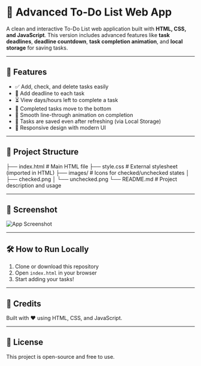 # 📝 Advanced To-Do List Web App

A clean and interactive To-Do List web application built with **HTML, CSS, and JavaScript**. This version includes advanced features like **task deadlines**, **deadline countdown**, **task completion animation**, and **local storage** for saving tasks.

---

## 🚀 Features

- ✅ Add, check, and delete tasks easily
- 📅 Add deadline to each task
- ⏳ View days/hours left to complete a task
- 🎯 Completed tasks move to the bottom
- 🎨 Smooth line-through animation on completion
- 💾 Tasks are saved even after refreshing (via Local Storage)
- 📱 Responsive design with modern UI

---

## 📂 Project Structure

├── index.html # Main HTML file ├── style.css # External stylesheet (imported in HTML) ├── images/ # Icons for checked/unchecked states │ ├── checked.png │ └── unchecked.png └── README.md # Project description and usage


---

## 📸 Screenshot

![App Screenshot](./Screenshot.png)

---

## 🛠️ How to Run Locally

1. Clone or download this repository
2. Open `index.html` in your browser
3. Start adding your tasks!

---

## 🙌 Credits

Built with ❤️ using HTML, CSS, and JavaScript.  

---

## 📃 License

This project is open-source and free to use.
